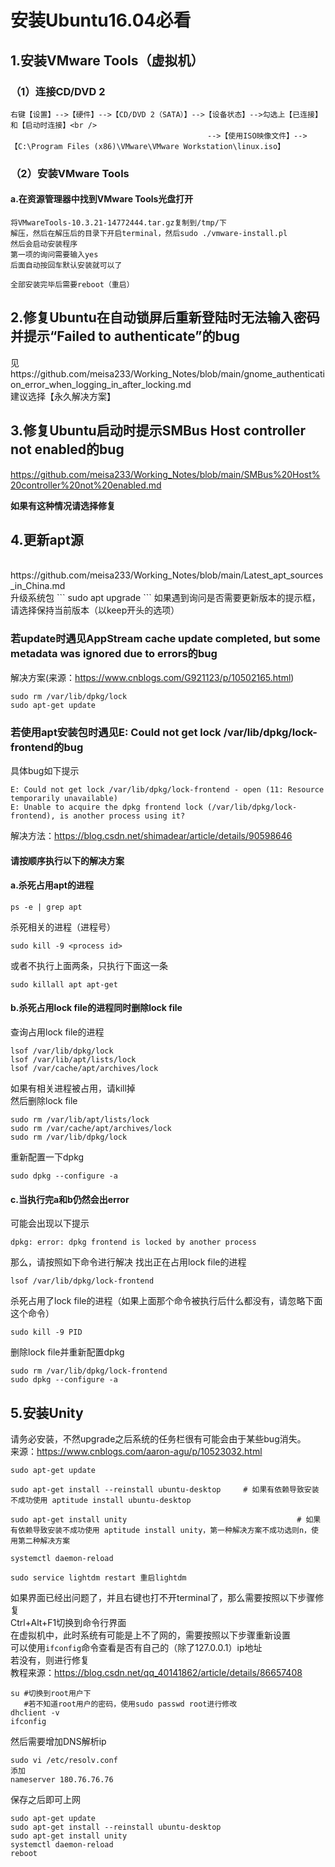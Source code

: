 # 安装Ubuntu16.04必看
## 1.安装VMware Tools（虚拟机）
### （1）连接CD/DVD 2
```
右键【设置】-->【硬件】-->【CD/DVD 2（SATA）】-->【设备状态】-->勾选上【已连接】和【启动时连接】<br />
                                            -->【使用ISO映像文件】-->【C:\Program Files (x86)\VMware\VMware Workstation\linux.iso】
```                                            
### （2）安装VMware Tools
#### a.在资源管理器中找到VMware Tools光盘打开
```
将VMwareTools-10.3.21-14772444.tar.gz复制到/tmp/下
解压，然后在解压后的目录下开启terminal，然后sudo ./vmware-install.pl
然后会启动安装程序
第一项的询问需要输入yes
后面自动按回车默认安装就可以了

全部安装完毕后需要reboot（重启）
```
## 2.修复Ubuntu在自动锁屏后重新登陆时无法输入密码并提示“Failed to authenticate”的bug

见https://github.com/meisa233/Working_Notes/blob/main/gnome_authentication_error_when_logging_in_after_locking.md<br />
建议选择【永久解决方案】
<br />
## 3.修复Ubuntu启动时提示SMBus Host controller not enabled的bug

https://github.com/meisa233/Working_Notes/blob/main/SMBus%20Host%20controller%20not%20enabled.md<br />

**如果有这种情况请选择修复**

## 4.更新apt源
<br />
https://github.com/meisa233/Working_Notes/blob/main/Latest_apt_sources_in_China.md<br />
升级系统包
```
sudo apt upgrade
```
如果遇到询问是否需要更新版本的提示框，请选择保持当前版本（以keep开头的选项）<br />

### 若update时遇见AppStream cache update completed, but some metadata was ignored due to errors的bug
解决方案(来源：https://www.cnblogs.com/G921123/p/10502165.html)
```
sudo rm /var/lib/dpkg/lock
sudo apt-get update
```
### 若使用apt安装包时遇见E: Could not get lock /var/lib/dpkg/lock-frontend的bug
具体bug如下提示
```
E: Could not get lock /var/lib/dpkg/lock-frontend - open (11: Resource temporarily unavailable)
E: Unable to acquire the dpkg frontend lock (/var/lib/dpkg/lock-frontend), is another process using it?
```
解决方法：https://blog.csdn.net/shimadear/article/details/90598646<br />
#### 请按顺序执行以下的解决方案
#### a.杀死占用apt的进程
```
ps -e | grep apt
```
杀死相关的进程（进程号）
```
sudo kill -9 <process id>
```
或者不执行上面两条，只执行下面这一条
```
sudo killall apt apt-get 
```
#### b.杀死占用lock file的进程同时删除lock file
查询占用lock file的进程
```
lsof /var/lib/dpkg/lock
lsof /var/lib/apt/lists/lock
lsof /var/cache/apt/archives/lock
```
如果有相关进程被占用，请kill掉<br />
然后删除lock file
```
sudo rm /var/lib/apt/lists/lock
sudo rm /var/cache/apt/archives/lock
sudo rm /var/lib/dpkg/lock
```
重新配置一下dpkg
```
sudo dpkg --configure -a
```
#### c.当执行完a和b仍然会出error
可能会出现以下提示
```
dpkg: error: dpkg frontend is locked by another process
```
那么，请按照如下命令进行解决
找出正在占用lock file的进程
```
lsof /var/lib/dpkg/lock-frontend
```
杀死占用了lock file的进程（如果上面那个命令被执行后什么都没有，请忽略下面这个命令）
```
sudo kill -9 PID
```
删除lock file并重新配置dpkg
```
sudo rm /var/lib/dpkg/lock-frontend
sudo dpkg --configure -a
```
## 5.安装Unity
请务必安装，不然upgrade之后系统的任务栏很有可能会由于某些bug消失。<br />
来源：https://www.cnblogs.com/aaron-agu/p/10523032.html
```
sudo apt-get update

sudo apt-get install --reinstall ubuntu-desktop     # 如果有依赖导致安装不成功使用 aptitude install ubuntu-desktop

sudo apt-get install unity                                      # 如果有依赖导致安装不成功使用 aptitude install unity，第一种解决方案不成功选则n，使用第二种解决方案

systemctl daemon-reload

sudo service lightdm restart 重启lightdm
```
如果界面已经出问题了，并且右键也打不开terminal了，那么需要按照以下步骤修复<br />
Ctrl+Alt+F1切换到命令行界面<br />
在虚拟机中，此时系统有可能是上不了网的，需要按照以下步骤重新设置<br />
可以使用```ifconfig```命令查看是否有自己的（除了127.0.0.1）ip地址<br />
若没有，则进行修复<br />
教程来源：https://blog.csdn.net/qq_40141862/article/details/86657408<br />
```
su #切换到root用户下
   #若不知道root用户的密码，使用sudo passwd root进行修改
dhclient -v
ifconfig
```
然后需要增加DNS解析ip
```
sudo vi /etc/resolv.conf
添加
nameserver 180.76.76.76
```
保存之后即可上网<br />
```
sudo apt-get update
sudo apt-get install --reinstall ubuntu-desktop  
sudo apt-get install unity 
systemctl daemon-reload
reboot
```
